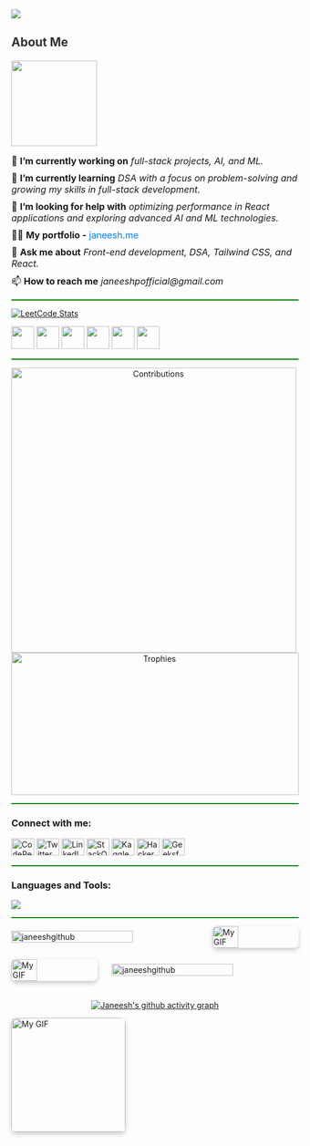 <img src="https://github.com/Anmol-Baranwal/Cool-GIFs-For-GitHub/assets/74038190/d48893bd-0757-481c-8d7e-ba3e163feae7" />
  <div style="flex: 2; max-width: 600px;">
    <h2 style="color: #333; font-weight: bold; margin-bottom: 20px;">About Me</h2>
    
  <img src="https://komarev.com/ghpvc/?username=janeeshgithub&color=blue&style=plastic" width="150">
    <ul style="list-style-type: none; padding-left: 0; font-size: 16px;">
      <li style="margin-bottom: 10px;">
        🔭 <b>I’m currently working on</b> <i>full-stack projects, AI, and ML.</i>
      </li>
      <li style="margin-bottom: 10px;">
        🌱 <b>I’m currently learning</b> <i>DSA with a focus on problem-solving and growing my skills in full-stack development.</i>
      </li>
      <li style="margin-bottom: 10px;">
        🤝 <b>I’m looking for help with</b> <i>optimizing performance in React applications and exploring advanced AI and ML technologies.</i>
      </li>
      <li style="margin-bottom: 10px;">
        👨‍💻 <b>My portfolio -</b> <a href="https://janeesh.me" target="_blank" style="color: #007bff; text-decoration: none;">janeesh.me</a>
      </li>
      <li style="margin-bottom: 10px;">
        💬 <b>Ask me about</b> <i>Front-end development, DSA, Tailwind CSS, and React.</i>
      </li>
      <li style="margin-bottom: 10px;">
        📫 <b>How to reach me</b> <i>janeeshpofficial@gmail.com</i>
      </li>
    </ul>
  </div>
</div>
<hr style="height:2px;border-width:0;color:green;background-color:green">
<p align="left">
  <a href="https://leetcode.com/janeeshpofficial/">
    <img align="center" src="https://leetcard.jacoblin.cool/janeeshpofficial?theme=dark&font=Fauna%20One&ext=heatmap" alt="LeetCode Stats" />
  </a>
</p>
<p align="left">
  <img src="https://assets.leetcode.com/static_assets/marketing/2024-50.gif" width="40px" />
  <img src="https://assets.leetcode.com/static_assets/marketing/2024-100.gif" width="40px" />
  <img src="https://assets.leetcode.com/static_assets/others/SQLI.gif" width="40px" />
  <img src="https://leetcode.com/static/images/badges/2024/gif/2024-05.gif" width="40px" />
  <img src="https://leetcode.com/static/images/badges/2024/gif/2024-06.gif" width="40px" />
  <img src="https://leetcode.com/static/images/badges/2024/gif/2024-07.gif" width="40px" />
</p>
<hr style="height:2px;border-width:0;color:green;background-color:green">
<p align="center">
  <img align="left" src="https://github-contributor-stats.vercel.app/api?username=janeeshgithub&limit=10&theme=tokyonight&combine_all_yearly_contributions=true" height="500" alt="Contributions"/>
  <img src="https://github-profile-trophy.vercel.app/?username=janeeshgithub&theme=matrix&no-frame=true&no-bg=false&margin-w=4" width="100%" height="250" alt="Trophies"/>
</p>

<hr style="height:2px;border-width:0;color:green;background-color:green">

<h3 align="left">Connect with me:</h3>
<p align="left">
  <a href="https://codepen.io/janeesh-p" target="_blank"><img src="https://skillicons.dev/icons?i=codepen" alt="CodePen" height="30" width="40" /></a>
  <a href="https://twitter.com/janeeshofficial" target="_blank"><img src="https://skillicons.dev/icons?i=twitter" alt="Twitter" height="30" width="40" /></a>
  <a href="https://www.linkedin.com/in/janeesh-p-880963250/" target="_blank"><img src="https://skillicons.dev/icons?i=linkedin" alt="LinkedIn" height="30" width="40" /></a>
  <a href="https://stackoverflow.com/users/22829867" target="_blank"><img src="https://skillicons.dev/icons?i=stackoverflow" alt="StackOverflow" height="30" width="40" /></a>
  <a href="https://kaggle.com/janeeshp16" target="_blank"><img src="https://skillicons.dev/icons?i=kaggle" alt="Kaggle" height="30" width="40" /></a>
  <a href="https://www.hackerrank.com/janeeshpofficial" target="_blank"><img src="https://skillicons.dev/icons?i=hackerrank" alt="HackerRank" height="30" width="40" /></a>
  <a href="https://auth.geeksforgeeks.org/user/janeeshpoiaex" target="_blank"><img src="https://skillicons.dev/icons?i=geeksforgeeks" alt="GeeksforGeeks" height="30" width="40" /></a>
</p>
<hr style="height:2px;border-width:0;color:green;background-color:green">
<div align="left">
  <h3 align="left">Languages and Tools:</h3>
  <a href="https://skillicons.dev">
    <img src="https://skillicons.dev/icons?i=aws,bootstrap,c,cpp,css,express,git,html,java,js,mongodb,nodejs,python,react,flutter,next,tailwind,spring,django,php,mysql,firebase,postman,vscode,idea,atom,eclipse,github" />
  </a>
</div>

<hr style="height:2px;border-width:0;color:green;background-color:green">

<div style="display: flex; flex-wrap: wrap; justify-content: space-between; align-items: center;">
  <img align="left" src="https://github-readme-streak-stats.herokuapp.com/?user=janeeshgithub&theme=blue-green" alt="janeeshgithub" style="width: 65%; margin-bottom: 20px;"/>
  <img align="right" src="https://user-images.githubusercontent.com/74038190/213866269-5d00981c-7c98-46d7-8a8e-16f462f15227.gif" alt="My GIF" style="border-radius: 8px; box-shadow: 0 4px 8px rgba(0,0,0,0.2); width: 30%; margin-bottom: 20px;" />
</div>
<div style="display: flex; flex-wrap: wrap; justify-content: space-between; align-items: center;">
  
  <img align="left" src="https://user-images.githubusercontent.com/74038190/212284068-b4ee9a5c-331c-4d18-9481-53dd6b9debd5.gif" alt="My GIF" style="border-radius: 8px; box-shadow: 0 4px 8px rgba(0,0,0,0.2); width: 30%; margin-bottom: 20px;" />
  <img align="right" src="https://github-readme-stats.vercel.app/api?username=janeeshgithub&show_icons=true&locale=en&theme=blue-green" alt="janeeshgithub" style="width: 65%; margin-bottom: 20px;"/>
</div>

 
<p align="center">
  <a href="https://github.com/janeeshgithub/github-readme-activity-graph">
    <img src="https://github-readme-activity-graph.vercel.app/graph?username=janeeshgithub&bg_color=000000&title_color=538cc6&line=00cc00&point=538cc6&theme=github-compact" alt="Janeesh's github activity graph" />
  </a>
</p>

<img alt="My GIF" width="200" src="https://user-images.githubusercontent.com/74038190/212750996-938b257b-266c-45a7-9af7-655341c0f58b.gif" style="border-radius: 8px; box-shadow: 0 4px 8px rgba(0,0,0,0.2); margin-bottom: 20px;">

